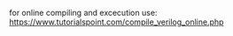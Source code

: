 for online compiling and excecution use:
<a href="https://www.tutorialspoint.com/compile_verilog_online.php"/> https://www.tutorialspoint.com/compile_verilog_online.php </a>
